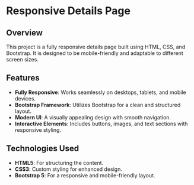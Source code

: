 # Responsive Details Page

## Overview
This project is a fully responsive details page built using HTML, CSS, and Bootstrap. It is designed to be mobile-friendly and adaptable to different screen sizes.

## Features
- **Fully Responsive**: Works seamlessly on desktops, tablets, and mobile devices.
- **Bootstrap Framework**: Utilizes Bootstrap for a clean and structured layout.
- **Modern UI**: A visually appealing design with smooth navigation.
- **Interactive Elements**: Includes buttons, images, and text sections with responsive styling.

## Technologies Used
- **HTML5**: For structuring the content.
- **CSS3**: Custom styling for enhanced design.
- **Bootstrap 5**: For a responsive and mobile-friendly layout.
